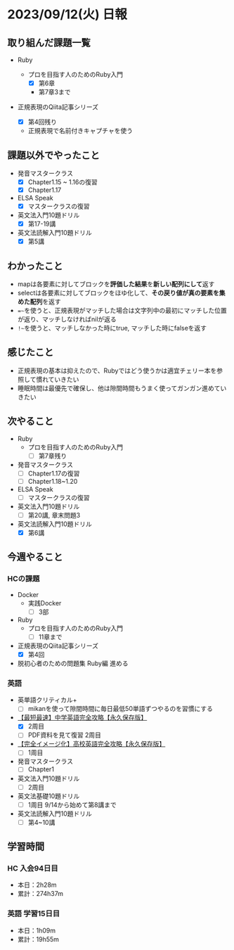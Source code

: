# 2023/09/12(火) 日報

## 取り組んだ課題一覧

- Ruby
  - プロを目指す人のためのRuby入門
    - [x] 第6章
    - 第7章3まで

- 正規表現のQiita記事シリーズ
  - [x] 第4回残り
  - 正規表現で名前付きキャプチャを使う

## 課題以外でやったこと

- 発音マスタークラス
  - [x] Chapter1.15 ~ 1.16の復習
  - [x] Chapter1.17
- ELSA Speak
  - [x] マスタークラスの復習
- 英文法入門10題ドリル
  - [x] 第17-19講
- 英文法読解入門10題ドリル
  - [x] 第5講

## わかったこと

- mapは各要素に対してブロックを**評価した結果**を**新しい配列にして**返す
- selectは各要素に対してブロックをほゆ化して、**その戻り値が真の要素を集めた配列**を返す
- `=~`を使うと、正規表現がマッチした場合は文字列中の最初にマッチした位置が返り、マッチしなければnilが返る
- `!~`を使うと、マッチしなかった時にtrue, マッチした時にfalseを返す

## 感じたこと

- 正規表現の基本は抑えたので、Rubyではどう使うかは適宜チェリー本を参照して慣れていきたい
- 睡眠時間は最優先で確保し、他は隙間時間もうまく使ってガンガン進めていきたい

## 次やること

- Ruby
  - プロを目指す人のためのRuby入門
    - [ ] 第7章残り

- 発音マスタークラス
  - [ ] Chapter1.17の復習
  - [ ] Chapter1.18~1.20
- ELSA Speak
  - [ ] マスタークラスの復習
- 英文法入門10題ドリル
  - [ ] 第20講, 章末問題3
- 英文法読解入門10題ドリル
  - [x] 第6講

## 今週やること

### HCの課題

- Docker
  - 実践Docker
    - [ ] 3部

- Ruby
  - プロを目指す人のためのRuby入門
    - [ ] 11章まで

- 正規表現のQiita記事シリーズ
  - [x] 第4回

- 脱初心者のための問題集 Ruby編 進める

### 英語

- 英単語クリティカル+
  - [ ] mikanを使って隙間時間に毎日最低50単語ずつやるのを習慣にする
- [【最短最速】中学英語完全攻略【永久保存版】](https://youtu.be/-d-CgIl1ce4?si=zrok9COv967OIJQ7)
  - [x] 2周目
  - [ ] PDF資料を見て復習 2周目
- [【完全イメージ化】高校英語完全攻略【永久保存版】](https://youtu.be/BegXZFcipUc?si=JXtKsP6Se6ZMYuBl)
  - [ ] 1周目
- 発音マスタークラス
  - [ ] Chapter1
- 英文法入門10題ドリル
  - [ ] 2周目
- 英文法基礎10題ドリル
  - [ ] 1周目 9/14から始めて第8講まで
- 英文法読解入門10題ドリル
  - [ ] 第4~10講

## 学習時間

### HC 入会94日目

- 本日：2h28m
- 累計：274h37m

### 英語 学習15日目

- 本日：1h09m
- 累計：19h55m
